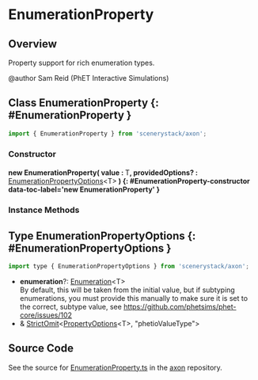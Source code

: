 # EnumerationProperty

## Overview

Property support for rich enumeration types.

@author Sam Reid (PhET Interactive Simulations)

## Class EnumerationProperty {: #EnumerationProperty }


```js
import { EnumerationProperty } from 'scenerystack/axon';
```
### Constructor

#### new EnumerationProperty( value : <span style="font-weight: 400;">T</span>, providedOptions? : <span style="font-weight: 400;">[EnumerationPropertyOptions](../axon/EnumerationProperty.md#EnumerationPropertyOptions)&lt;T&gt;</span> ) {: #EnumerationProperty-constructor data-toc-label='new EnumerationProperty' }

### Instance Methods





## Type EnumerationPropertyOptions {: #EnumerationPropertyOptions }


```js
import type { EnumerationPropertyOptions } from 'scenerystack/axon';
```


- **enumeration**?: [Enumeration](../phet-core/Enumeration.md)&lt;T&gt;
<br>  By default, this will be taken from the initial value, but if subtyping enumerations, you must provide this
  manually to make sure it is set to the correct, subtype value, see https://github.com/phetsims/phet-core/issues/102
- &amp; [StrictOmit](../phet-core/StrictOmit.md)&lt;[PropertyOptions](../axon/ReadOnlyProperty.md#PropertyOptions)&lt;T&gt;, "phetioValueType"&gt;




## Source Code

See the source for [EnumerationProperty.ts](https://github.com/phetsims/axon/blob/main/js/EnumerationProperty.ts) in the [axon](https://github.com/phetsims/axon) repository.
